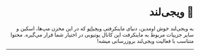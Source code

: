 
<div dir="rtl">

# 👾 ویجی‌لند
  
   به ویجی‌لند خوش اومدین، دنیای ماینکرفتی [ویجیاتو](https://vigiato.net) که در این مخزن مپ‌ها، اسکین و سایر جزییات مربوط به ماینکرفت این کانال یوتیوبی در اختیار شما قرار می‌گیره. محتوا متناسب با فعالیت ویجی‌لند بروزرسانی میشه!
  ***

  
  </div>
